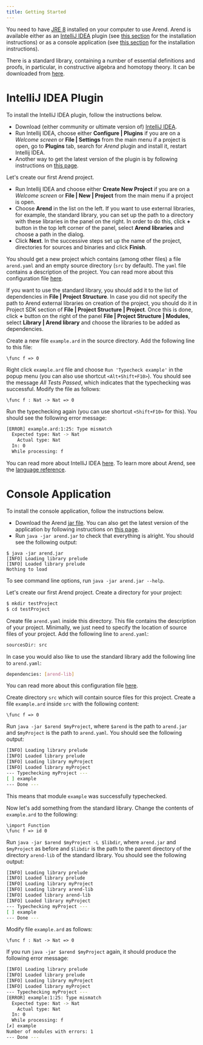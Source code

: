 ```yaml
---
title: Getting Started
---
```


You need to have [JRE 8](https://docs.oracle.com/javase/8/docs/technotes/guides/install/install_overview.html)
installed on your computer to use Arend.
Arend is available either as an 
[IntelliJ IDEA](https://www.jetbrains.com/idea) plugin (see [this section](#intellij-idea-plugin) for the
installation instructions) or as a console application (see [this section](#console-application) for the installation
instructions).

There is a standard library, containing a number of essential definitions and proofs, in particular, in
constructive algebra and homotopy theory. It can be downloaded from [here](https://github.com/JetBrains/arend-lib).

# IntelliJ IDEA Plugin

To install the IntelliJ IDEA plugin, follow the instructions below.

* Download (either community or ultimate version of) [IntelliJ IDEA](https://www.jetbrains.com/idea).
* Run Intellij IDEA, choose either **Configure | Plugins** if you are on a _Welcome screen_ or **File | Settings** from the main menu if a project is open, go to **Plugins** tab, search for _Arend_ plugin and install it, restart Intellij IDEA.
* Another way to get the latest version of the plugin is by following instructions on [this page](https://github.com/JetBrains/intellij-arend/blob/dev/README.md).

Let's create our first Arend project.

* Run Intellij IDEA and choose either **Create New Project** if you are on a _Welcome screen_ or **File | New | Project** from the main menu if a project is open.
* Choose **Arend** in the list on the left. If you want to use external libraries, for example, the standard library, 
you can set up the path to a directory with
these libraries in the panel on the right. In order to do this, click **+** button in the top left corner of the panel, select
**Arend libraries** and choose a path in the dialog.
* Click **Next**. In the successive steps set up the name of the project, directories for sources and binaries and click **Finish**. 
 
You should get a new project which contains (among other files) a file `arend.yaml` and an empty source directory 
(`src` by default).
The `yaml` file contains a description of the project.
You can read more about this configuration file [here](libraries).

If you want to use the standard library, you should add it to the list of dependencies in **File | Project Structure**.
In case you did not specify the path to Arend external libraries on creation of the project, you should do it in Project SDK
section of **File | Project Structure | Project**.  Once this is done, click **+** button on the right of the panel
**File | Project Structure | Modules**, select **Library | Arend library** and choose the libraries to be added as 
dependencies.

Create a new file `example.ard` in the source directory.
Add the following line to this file:
```arend
\func f => 0
```
Right click `example.ard` file and choose `Run 'Typecheck example'` in the popup menu (you can also use shortcut `<Alt+Shift+F10>`).
You should see the message _All Tests Passed_, which indicates that the typechecking was successful.
Modify the file as follows:
```arend
\func f : Nat -> Nat => 0
```
Run the typechecking again (you can use shortcut `<Shift+F10>` for this).
You should see the following error message:
```bash
[ERROR] example.ard:1:25: Type mismatch
  Expected type: Nat -> Nat
    Actual type: Nat
  In: 0
  While processing: f
```

You can read more about IntelliJ IDEA [here](https://www.jetbrains.com/help/idea/discover-intellij-idea.html).
To learn more about Arend, see the [language reference](language-reference).

# Console Application

To install the console application, follow the instructions below.

* Download the Arend [jar file](http://valis.github.io/arend.jar). You can also get the latest version of the application by following instructions on [this page](https://github.com/JetBrains/arend/blob/master/README.md).
* Run `java -jar arend.jar` to check that everything is alright. You should see the following output:
<pre><code class="bash">$ java -jar arend.jar
[INFO] Loading library prelude
[INFO] Loaded library prelude
Nothing to load
</code></pre>
To see command line options, run `java -jar arend.jar --help`.

Let's create our first Arend project.
Create a directory for your project:
```bash
$ mkdir testProject
$ cd testProject
```
Create file `arend.yaml` inside this directory.
This file contains the description of your project.
Minimally, we just need to specify the location of source files of your project.
Add the following line to `arend.yaml`:
```bash
sourcesDir: src
```
In case you would also like to use the standard library add the following line to `arend.yaml`:
```bash
dependencies: [arend-lib]
```  
You can read more about this configuration file [here](libraries).

Create directory `src` which will contain source files for this project.
Create a file `example.ard` inside `src` with the following content:
```arend
\func f => 0
```
Run `java -jar $arend $myProject`, where `$arend` is the path to `arend.jar` and `$myProject` is the path to `arend.yaml`.
You should see the following output:
```bash
[INFO] Loading library prelude
[INFO] Loaded library prelude
[INFO] Loading library myProject
[INFO] Loaded library myProject
--- Typechecking myProject ---
[ ] example
--- Done ---
```
This means that module `example` was successfully typechecked.

Now let's add something from the standard library. Change the contents of `example.ard` to the following:
```arend
\import Function
\func f => id 0
```
Run `java -jar $arend $myProject -L $libdir`, where `arend.jar` and `$myProject` as before and `$libdir` 
is the path to the parent directory of the directory `arend-lib` of the standard library. You should see the following
output:
```bash
[INFO] Loading library prelude
[INFO] Loaded library prelude
[INFO] Loading library myProject
[INFO] Loading library arend-lib
[INFO] Loaded library arend-lib
[INFO] Loaded library myProject
--- Typechecking myProject ---
[ ] example
--- Done ---
```
  
Modify file `example.ard` as follows:
```arend
\func f : Nat -> Nat => 0
```
If you run `java -jar $arend $myProject` again, it should produce the following error message:
```bash
[INFO] Loading library prelude
[INFO] Loaded library prelude
[INFO] Loading library myProject
[INFO] Loaded library myProject
--- Typechecking myProject ---
[ERROR] example:1:25: Type mismatch
  Expected type: Nat -> Nat
    Actual type: Nat
  In: 0
  While processing: f
[✗] example
Number of modules with errors: 1
--- Done ---
```
